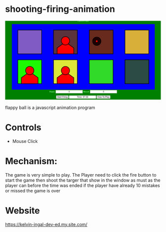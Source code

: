 # shooting-firing-animation

<img src="https://github.com/ingalkelvin/shooting-firing-animation/blob/main/firing.png">

flappy ball is a javascript animation program

# Controls

-	Mouse Click


# Mechanism:

The game is very simple to play. The Player need to click the fire button to start the game then shoot the targer that show in the window as must as the player can before the time was ended if the player have already 10 mistakes or missed the game is over

# Website

https://kelvin-ingal-dev-ed.my.site.com/
